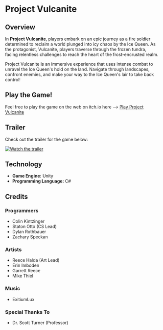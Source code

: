 # Project Vulcanite

## Overview
In **Project Vulcanite**, players embark on an epic journey as a fire soldier determined to reclaim a world plunged into icy chaos by the Ice Queen. As the protagonist, Vulcanite, players traverse through the frozen tundra, facing relentless challenges to reach the heart of the frost-encrusted realm. 

Project Vulcanite is an immersive experience that uses intense combat to unravel the Ice Queen's hold on the land. Navigate through landscapes, confront enemies, and make your way to the Ice Queen's lair to take back control!

## Play the Game!
Feel free to play the game on the web on itch.io here -->
[Play Project Vulcanite](https://colin445.itch.io/project-vulcanite)

## Trailer
Check out the trailer for the game below:

[![Watch the trailer](https://img.youtube.com/vi/0R1emL2Glo4/hqdefault.jpg)](https://www.youtube.com/watch?v=0R1emL2Glo4)

## Technology
- **Game Engine:** Unity
- **Programming Language:** C#

## Credits

### Programmers
- Colin Kintzinger
- Staton Otto (CS Lead)
- Dylan Rothbauer
- Zachary Speckan

### Artists
- Reece Halda (Art Lead)
- Erin Imboden
- Garrett Reece
- Mike Thiel

### Music
- ExitiumLux

### Special Thanks To
- Dr. Scott Turner (Professor)


